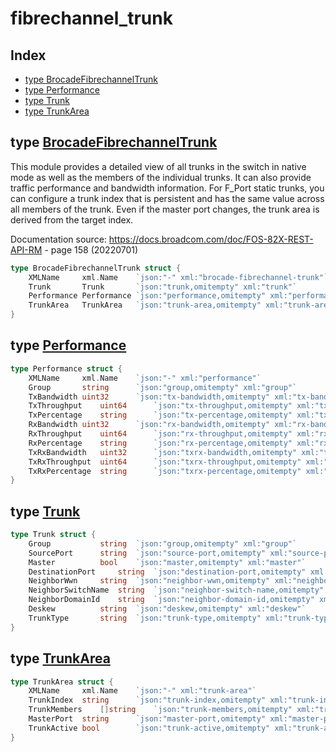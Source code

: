
# fibrechannel_trunk

## Index

- [type BrocadeFibrechannelTrunk](#type-brocadefibrechanneltrunk)
- [type Performance](#type-performance)
- [type Trunk](#type-trunk)
- [type TrunkArea](#type-trunkarea)


## type [BrocadeFibrechannelTrunk](<brocadeFibrechannelTrunk.go#L15>)

This module provides a detailed view of all trunks in
the switch in native mode as well as the members of the
individual trunks. It can also provide traffic
performance and bandwidth information. For F_Port static
trunks, you can configure a trunk index that is
persistent and has the same value across all members of
the trunk. Even if the master port changes, the trunk
area is derived from the target index.

Documentation source: https://docs.broadcom.com/doc/FOS-82X-REST-API-RM - page 158 (20220701)
```go
type BrocadeFibrechannelTrunk struct {
	XMLName		xml.Name	`json:"-" xml:"brocade-fibrechannel-trunk"`
	Trunk		Trunk		`json:"trunk,omitempty" xml:"trunk"`
	Performance	Performance	`json:"performance,omitempty" xml:"performance"`
	TrunkArea	TrunkArea	`json:"trunk-area,omitempty" xml:"trunk-area"`
}
```

## type [Performance](<brocadeFibrechannelTrunk.go#L34>)
```go
type Performance struct {
	XMLName		xml.Name	`json:"-" xml:"performance"`
	Group		string		`json:"group,omitempty" xml:"group"`
	TxBandwidth	uint32		`json:"tx-bandwidth,omitempty" xml:"tx-bandwidth"`
	TxThroughput	uint64		`json:"tx-throughput,omitempty" xml:"tx-throughput"`
	TxPercentage	string		`json:"tx-percentage,omitempty" xml:"tx-percentage"`
	RxBandwidth	uint32		`json:"rx-bandwidth,omitempty" xml:"rx-bandwidth"`
	RxThroughput	uint64		`json:"rx-throughput,omitempty" xml:"rx-throughput"`
	RxPercentage	string		`json:"rx-percentage,omitempty" xml:"rx-percentage"`
	TxRxBandwidth	uint32		`json:"txrx-bandwidth,omitempty" xml:"txrx-bandwidth"`
	TxRxThroughput	uint64		`json:"txrx-throughput,omitempty" xml:"txrx-throughput"`
	TxRxPercentage	string		`json:"txrx-percentage,omitempty" xml:"txrx-percentage"`
}
```

## type [Trunk](<brocadeFibrechannelTrunk.go#L22>)
```go
type Trunk struct {
	Group			string	`json:"group,omitempty" xml:"group"`
	SourcePort		string	`json:"source-port,omitempty" xml:"source-port"`
	Master			bool	`json:"master,omitempty" xml:"master"`
	DestinationPort		string	`json:"destination-port,omitempty" xml:"destination-port"`
	NeighborWwn		string	`json:"neighbor-wwn,omitempty" xml:"neighbor-wwn"`
	NeighborSwitchName	string	`json:"neighbor-switch-name,omitempty" xml:"neighbor-switch-name"`
	NeighborDomainId	string	`json:"neighbor-domain-id,omitempty" xml:"neighbor-domain-id"`
	Deskew			string	`json:"deskew,omitempty" xml:"deskew"`
	TrunkType		string	`json:"trunk-type,omitempty" xml:"trunk-type"`
}
```

## type [TrunkArea](<brocadeFibrechannelTrunk.go#L48>)
```go
type TrunkArea struct {
	XMLName		xml.Name	`json:"-" xml:"trunk-area"`
	TrunkIndex	string		`json:"trunk-index,omitempty" xml:"trunk-index"`
	TrunkMembers	[]string	`json:"trunk-members,omitempty" xml:"trunk-members>trunk-member"`
	MasterPort	string		`json:"master-port,omitempty" xml:"master-port"`
	TrunkActive	bool		`json:"trunk-active,omitempty" xml:"trunk-active"`
}
```

